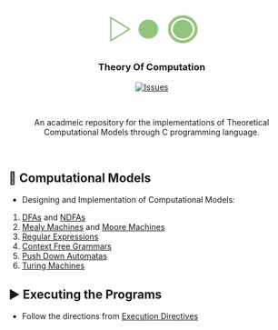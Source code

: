 <h3 align="center">
	<img src="./NOTES/Resources/icon.svg" width="200" alt="Logo"/><br/>
	<img src="https://github.com/ITSURENXD/Graphics/blob/bd657f55d4a8417d32914cc0bab738200310085a/NOTES/Resources/transparent.png" height="30" width="0px"/>
	Theory Of Computation
	<img src="https://github.com/ITSURENXD/Graphics/blob/bd657f55d4a8417d32914cc0bab738200310085a/NOTES/Resources/transparent.png" height="30" width="0px"/>
</h3> 
<p align="center">
	<a href="https://github.com/ITSURENXD/Theory-of-Computation/issues">
		<img alt="Issues" src="https://img.shields.io/github/issues/ITSURENXD/DSA?style=for-the-badge&logo=gitbook&color=B5E8E0&logoColor=D9E0EE&labelColor=302D41"></a>
</p>
&nbsp;
<p align="center">An acadmeic repository for the implementations of Theoretical Computational Models through C programming language.</p>

&nbsp;
## 🔱 Computational Models
- Designing and Implementation of Computational Models:
1. [DFAs](./NOTES/DFA.md) and [NDFAs](./NOTES/NDFA.md)
2. [Mealy Machines](./NOTES/MealyMachine.md) and [Moore Machines](./NOTES/MooreMachine.md)
3. [Regular Expressions](./NOTES/RegEx.md)
4. [Context Free Grammars](./NOTES/CFG.md)
5. [Push Down Automatas](./NOTES/PDA.md)
6. [Turing Machines](./NOTES/TM.md)

## ▶️ Executing the Programs
- Follow the directions from [Execution Directives](./NOTES/ExecutionDirective.md)

